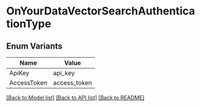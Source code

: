 # OnYourDataVectorSearchAuthenticationType

## Enum Variants

| Name | Value |
|---- | -----|
| ApiKey | api_key |
| AccessToken | access_token |


[[Back to Model list]](../README.md#documentation-for-models) [[Back to API list]](../README.md#documentation-for-api-endpoints) [[Back to README]](../README.md)


